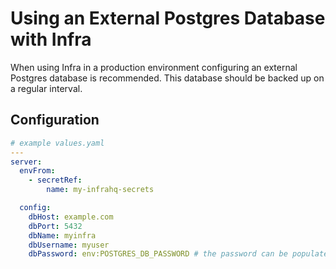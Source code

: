 # Using an External Postgres Database with Infra

When using Infra in a production environment configuring an external Postgres database is recommended. This database should be backed up on a regular interval.

## Configuration

```yaml
# example values.yaml
---
server:
  envFrom:
    - secretRef:
        name: my-infrahq-secrets

  config:
    dbHost: example.com
    dbPort: 5432
    dbName: myinfra
    dbUsername: myuser
    dbPassword: env:POSTGRES_DB_PASSWORD # the password can be populated from my-infrahq-secrets injected into the environment
```
